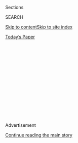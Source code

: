 <div id="app">

<div>

<div>

<div>

<div class="NYTAppHideMasthead css-1q2w90k e1suatyy0">

<div class="section css-ui9rw0 e1suatyy2">

<div class="css-eph4ug er09x8g0">

<div class="css-6n7j50">

</div>

<span class="css-1dv1kvn">Sections</span>

<div class="css-10488qs">

<span class="css-1dv1kvn">SEARCH</span>

</div>

[Skip to content](#site-content)[Skip to site
index](#site-index)

</div>

<div class="css-10698na e1huz5gh0">

</div>

</div>

<div id="masthead-bar-one" class="section hasLinks css-15hmgas e1csuq9d3">

<div class="css-uqyvli e1csuq9d0">

</div>

<div class="css-1uqjmks e1csuq9d1">

</div>

<div class="css-9e9ivx">

[](https://myaccount.nytimes.com/auth/login?response_type=cookie&client_id=vi)

</div>

<div class="css-1bvtpon e1csuq9d2">

[Today’s
Paper](https://www.nytimes.com/section/todayspaper)

</div>

</div>

</div>

</div>

<div data-aria-hidden="false">

<div id="site-content" data-role="main">

<div>

<div class="css-1aor85t" style="opacity:0.000000001;z-index:-1;visibility:hidden">

<div class="css-1hqnpie">

<div class="css-epjblv">

<span class="css-17xtcya">[Opinion](/section/opinion)</span><span class="css-x15j1o">|</span><span class="css-fwqvlz">The
App That Broke the Iowa
Caucus</span>

</div>

<div class="css-k008qs">

<div class="css-1iwv8en">

<span class="css-18z7m18"></span>

<div>

</div>

</div>

<span class="css-1n6z4y">https://nyti.ms/2Uskntx</span>

<div class="css-1705lsu">

<div class="css-4xjgmj">

<div class="css-4skfbu" data-role="toolbar" data-aria-label="Social Media Share buttons, Save button, and Comments Panel with current comment count" data-testid="share-tools">

  - 
  - 
  - 
  - 
    
    <div class="css-6n7j50">
    
    </div>

  - 
  - 

</div>

</div>

</div>

</div>

</div>

</div>

<div id="NYT_TOP_BANNER_REGION" class="css-13pd83m">

</div>

<div id="top-wrapper" class="css-1sy8kpn">

<div id="top-slug" class="css-l9onyx">

Advertisement

</div>

[Continue reading the main
story](#after-top)

<div class="ad top-wrapper" style="text-align:center;height:100%;display:block;min-height:250px">

<div id="top" class="place-ad" data-position="top" data-size-key="top">

</div>

</div>

<div id="after-top">

</div>

</div>

<div>

<div class="css-v5btjw etb61u70">

<div class="css-v05ibm etb61u71">

[Opinion](/section/opinion)

</div>

</div>

<div id="sponsor-wrapper" class="css-1hyfx7x">

<div id="sponsor-slug" class="css-19vbshk">

Supported by

</div>

[Continue reading the main
story](#after-sponsor)

<div id="sponsor" class="ad sponsor-wrapper" style="text-align:center;height:100%;display:block">

</div>

<div id="after-sponsor">

</div>

</div>

<div class="css-186x18t">

</div>

<div class="css-1vkm6nb ehdk2mb0">

# The App That Broke the Iowa Caucus

</div>

Democrats desperately need to win the internet to beat Trump. Their
first big test was a massive failure.

<div class="css-18e8msd">

<div class="css-vp77d3 epjyd6m0">

<div class="css-1p10dcb ey68jwv0" data-aria-hidden="true">

[![Charlie
Warzel](https://static01.nyt.com/images/2019/03/15/opinion/charlie-warzel/charlie-warzel-thumbLarge-v3.png
"Charlie Warzel")](https://www.nytimes.com/by/charlie-warzel)

</div>

<div class="css-1baulvz">

By [<span class="css-1baulvz last-byline" itemprop="name">Charlie
Warzel</span>](https://www.nytimes.com/by/charlie-warzel)

<div class="css-8atqhb">

Mr. Warzel is an opinion writer at large.

</div>

</div>

</div>

  - Feb. 4,
    2020

  - 
    
    <div class="css-4xjgmj">
    
    <div class="css-d8bdto" data-role="toolbar" data-aria-label="Social Media Share buttons, Save button, and Comments Panel with current comment count" data-testid="share-tools">
    
      - 
      - 
      - 
      - 
        
        <div class="css-6n7j50">
        
        </div>
    
      - 
      - 
    
    </div>
    
    </div>

</div>

<div class="css-79elbk" data-testid="photoviewer-wrapper">

<div class="css-z3e15g" data-testid="photoviewer-wrapper-hidden">

</div>

<div class="css-1a48zt4 ehw59r15" data-testid="photoviewer-children">

![<span class="css-16f3y1r e13ogyst0" data-aria-hidden="true">A
representative for Senator Bernie Sanders briefing reporters after a
delay in caucus results in
Iowa.</span><span class="css-cnj6d5 e1z0qqy90" itemprop="copyrightHolder"><span class="css-1ly73wi e1tej78p0">Credit...</span><span><span>Damon
Winter/The New York
Times</span></span></span>](https://static01.nyt.com/images/2020/02/05/opinion/04warzelWeb/merlin_168363033_9839a71a-ebea-4adb-b2d5-6ad71493a8f6-articleLarge.jpg?quality=75&auto=webp&disable=upscale)

</div>

</div>

</div>

<div class="section meteredContent css-1r7ky0e" name="articleBody" itemprop="articleBody">

<div class="css-1fanzo5 StoryBodyCompanionColumn">

<div class="css-53u6y8">

A transformative piece of technology is supposed to “disrupt” the
unwieldy ways that came before it. On Monday evening, an app built to
deliver quicker caucus results took the Silicon Valley term of art
literally, contributing to massive delays in reporting the results in
Iowa. Hours after the caucuses ended, the state Democratic Party,
[citing inconsistencies in the reporting
data](https://www.nytimes.com/2020/02/04/us/politics/iowa-caucus-problems.html),
still has not publicly reported any results. It stressed there was no
“hack or intrusion.”

Over the past hours a disheartening game of electoral tech support,
conducted by journalists across the internet, has unfolded. And in place
of definitive results, an information war has broken out, unleashing
reckless speculation, conspiracy theories and deep anxiety.

First came the reports — trickling in from caucus leaders, precinct
captains and observers — that the app wasn’t working properly. On Monday
evening a precinct captain told me by text that their caucus manager was
“unable to get the app from the Democratic Party to work” and “had to do
the math to figure out delegates ‘long hand.’” FiveThirtyEight’s [Amelia
Thomson-Deveaux
spoke](https://fivethirtyeight.com/live-blog/iowa-caucus-2020-election-live/#255769)
to a frustrated caucus leader who suggested the app itself wouldn’t
download. “We could not problem-solve getting the app onto one of our
devices,” he told her. NBC News
[reported](https://www.nbcnews.com/politics/2020-election/live-blog/iowa-caucuses-live-updates-2020-democrats-make-their-final-pitches-n1128596/ncrd1129196#liveBlogHeader)
some caucus leaders had missed the window to download the app
altogether. The Biden campaign [issued a
letter](https://www.nbcnews.com/politics/2020-election/live-blog/iowa-caucuses-live-updates-2020-democrats-make-their-final-pitches-n1128596/ncrd1129516)
to Iowa party leaders suggesting the app had failed.

Reckless speculation followed about possible security problems with the
technology. Stories from late last month raising concerns about [the
caucus app’s
vulnerabilities](https://www.wsj.com/articles/dems-iowa-caucus-voting-app-stirs-security-concerns-11580063221)
recirculated on Twitter. Among the chief fears: The app was to be
downloaded directly to the phones of caucus volunteers, making it
difficult to ensure the safety of the devices.

</div>

</div>

<div class="css-1fanzo5 StoryBodyCompanionColumn">

<div class="css-53u6y8">

After midnight, [The Huffington
Post](https://www.huffingtonpost.co.uk/entry/iowa-caucus-app-shadow_n_5e390191c5b687dacc722824?ri18n=true)
reported that Shadow, a tech company funded by the progressive digital
media firm
[Acronym](https://www.nytimes.com/2019/11/04/us/politics/democratic-political-campaign-advertising.html),
was responsible for building the app. Shadow, according to [its
website](https://shadowinc.io/about), bills itself “as building a
long-term, side-by-side ‘Shadow’ of tech infrastructure to the
Democratic Party and the progressive community at large.” Acronym
quickly [put out a
statement](https://twitter.com/teddyschleifer/status/1224585689586532352)
distancing itself from Shadow and noting, “We, like everyone else, are
eagerly awaiting more information from the Iowa Democratic Party.”

There’s a great deal we don’t know yet about Shadow and the caucus app,
though details have trickled in. Vice attempted to install the app
itself and had similar issues to caucus leaders logging in. On Tuesday
afternoon, Shadow issued its first official statement taking
responsibility for the delayed results. [Via
Twitter,](https://twitter.com/ShadowIncHQ/status/1224773797380837377?s=20)
the company stressed that “the underlying data and collection process
via Shadow’s mobile caucus app was sound and accurate, but our process
to transmit that caucus results data generated via the app to the IDP
was not.”

Its apparent failure is a nightmare scenario for Democrats and the
political left. Quite simply, the party desperately needs to [win the
internet](https://www.nytimes.com/interactive/2019/11/01/opinion/democrats-2020-election-online.html)
in their race to beat President Trump. That means building
infrastructure to connect and assuage voters, controlling the narrative
and overcoming the substantial [time
advantage](https://www.nytimes.com/interactive/2019/11/01/opinion/democrats-2020-election-online.html)
held by the president. In its first critical test, the party
systematically undermined each of those
goals.

</div>

</div>

<div style="max-width:100%;margin:0 auto">

<div class="css-17dprlf" data-id="100000006451534" data-slug="privacy-mid-nav-module" style="max-width:1050px">

</div>

</div>

<div class="css-1fanzo5 StoryBodyCompanionColumn">

<div class="css-53u6y8">

Shadow’s failure suggests a potentially deadly combination of
techno-utopianism and laziness. The two fuel each other: The overarching
belief that software will fix everything leads to slapdash engineering,
procurement and deployment. The result is an obsession with another
Silicon Valley term of art, “minimum viable product.” The author Eric
Ries
[defined](http://www.startuplessonslearned.com/2009/08/minimum-viable-product-guide.html)
it as “that version of a new product which allows a team to collect the
maximum amount of validated learning about customers with the least
effort.”

</div>

</div>

<div class="css-1fanzo5 StoryBodyCompanionColumn">

<div class="css-53u6y8">

Shadow’s app seems to fit that definition. Reports
[suggest](https://twitter.com/nicoleperlroth/status/1224565448303357952?s=20)
that the app was engineered in just the past two months. According to
cybersecurity consultants and academics [interviewed by the
Times](https://www.nytimes.com/2020/02/03/us/politics/iowa-caucuses.html?action=click&module=Spotlight&pgtype=Homepage#link-774e54b7),
the app was not tested at statewide scale or vetted by the Department of
Homeland Security’s cybersecurity agency. And even if the app was
working just fine, [reports
suggest](https://twitter.com/sheeraf/status/1224574088917569536?s=20)
the roll out of the tool was bungled, to the point where those tasked
with reporting via the app weren’t trained to know how to use it.

</div>

</div>

<div class="css-cfo9c3">

</div>

<div class="css-1fanzo5 StoryBodyCompanionColumn">

<div class="css-53u6y8">

The process feels reckless given today’s internet, where individual
devices are easy to compromise and where routine disruptions like denial
of service attacks can happen at a moment’s notice. There’s also
precedent for rigorous testing. A [2012 profile of President Obama’s
digital
team](https://www.theatlantic.com/technology/archive/2012/11/when-the-nerds-go-marching-in/265325/)
in The Atlantic detailed an excruciating process by which the
organization simulated “every possible disaster situation” weeks before
Election Day to ensure reliability.

</div>

</div>

<div>

</div>

<div class="css-1fanzo5 StoryBodyCompanionColumn">

<div class="css-53u6y8">

Since the caucus is conducted in public view and with a full paper
trail, it seems hard to imagine that the results would be lost. Still, a
critical failure like this creates credibility problems for the party
and confidence issues for voters, who woke up Tuesday morning to
uncertainty.

The cryptic nature of the digital firms and tech contractors is also
bound to raise questions. Who exactly is responsible for building the
apps intended to protect the integrity of the democratic process? Who is
funding the companies behind the tech companies? Why didn’t the Iowa
Democratic Party disclose the app maker? How are procurement decisions
made? Where’s the transparency? That the name of the company at the
center of the fiasco is the literal definition of opacity doesn’t help
either.

Perhaps most concerning is that, on an internet engaged in a constant
information war, the Democrats’ technology failure created an
information vacuum that was quickly seized upon by trolls and political
operatives alike to cast doubt on the electoral process and sow
division. “Quality control = rigged?” Brad Parscale, Mr. Trump’s
campaign manager,
[tweeted](https://twitter.com/parscale/status/1224533010890002434?s=20)
on Monday night. The message was retweeted and liked a combined 14,000
times. Both Eric Trump and Donald Trump Jr. questioned whether the
results had been “rigged” or fixed, as did the Trump campaign’s national
press secretary, Kayleigh McEnany.

</div>

</div>

<div class="css-1fanzo5 StoryBodyCompanionColumn">

<div class="css-53u6y8">

In 2020, even in periods of relative calm and certainty, conspiracy
theories abound. By failing to deliver as an anxious nation watched, the
Iowa Democratic Party helped transform the caucus into a petri dish for
conspiracies. Democrats floated suspicions of their own party;
Republicans amplified them and tried out theories of their own;
unsubstantiated claims of meddling or hacking rattled around picking up
shares, likes and retweets. Facts were scarce. Fear, uncertainty and
doubt took their place. “Big WIN for us in Iowa tonight,” Mr. Trump
tweeted shortly before midnight.

Disruption, indeed.

*Like other media companies, The Times collects data on its visitors
when they read stories like this one. For more detail please see* [*our
privacy
policy*](https://help.nytimes.com/hc/en-us/articles/115014892108-Privacy-policy?module=inline)
*and* [*our publisher's
description*](https://www.nytimes.com/2019/04/10/opinion/sulzberger-new-york-times-privacy.html?rref=collection%2Fspotlightcollection%2Fprivacy-project-does-privacy-matter&action=click&contentCollection=opinion&region=stream&module=stream_unit&version=latest&contentPlacement=8&pgtype=collection)
*of The Times's practices and continued steps to increase transparency
and protections.*

*Follow* [*@privacyproject*](https://twitter.com/privacyproject) *on
Twitter and The New York Times Opinion Section on*
[*Facebook*](https://www.facebook.com/nytopinion)
*and*[*Instagram*](https://www.instagram.com/nytopinion/)*.*

</div>

</div>

<div style="max-width:100%;margin:0 auto">

<div class="css-17dprlf" data-id="100000006450604" data-slug="privacy-collection" style="max-width:2000px">

</div>

</div>

<div id="privacy-glossary-embed" class="section interactive-content interactive-size-scoop css-bvtwvj" data-id="100000006427375">

## glossary replacer

<div class="css-17ih8de interactive-body" data-sourceid="100000006427375">

</div>

</div>

</div>

<div>

</div>

<div>

</div>

<div>

</div>

<div>

<div id="bottom-wrapper" class="css-1ede5it">

<div id="bottom-slug" class="css-l9onyx">

Advertisement

</div>

[Continue reading the main
story](#after-bottom)

<div id="bottom" class="ad bottom-wrapper" style="text-align:center;height:100%;display:block;min-height:90px">

</div>

<div id="after-bottom">

</div>

</div>

</div>

</div>

</div>

## Site Index

<div>

</div>

## Site Information Navigation

  - [© <span>2020</span> <span>The New York Times
    Company</span>](https://help.nytimes.com/hc/en-us/articles/115014792127-Copyright-notice)

<!-- end list -->

  - [NYTCo](https://www.nytco.com/)
  - [Contact
    Us](https://help.nytimes.com/hc/en-us/articles/115015385887-Contact-Us)
  - [Work with us](https://www.nytco.com/careers/)
  - [Advertise](https://nytmediakit.com/)
  - [T Brand Studio](http://www.tbrandstudio.com/)
  - [Your Ad
    Choices](https://www.nytimes.com/privacy/cookie-policy#how-do-i-manage-trackers)
  - [Privacy](https://www.nytimes.com/privacy)
  - [Terms of
    Service](https://help.nytimes.com/hc/en-us/articles/115014893428-Terms-of-service)
  - [Terms of
    Sale](https://help.nytimes.com/hc/en-us/articles/115014893968-Terms-of-sale)
  - [Site
    Map](https://spiderbites.nytimes.com)
  - [Help](https://help.nytimes.com/hc/en-us)
  - [Subscriptions](https://www.nytimes.com/subscription?campaignId=37WXW)

</div>

</div>

</div>

</div>
